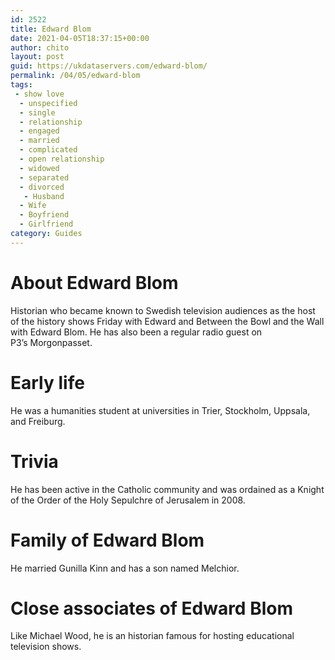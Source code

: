 ```yaml
---
id: 2522
title: Edward Blom
date: 2021-04-05T18:37:15+00:00
author: chito
layout: post
guid: https://ukdataservers.com/edward-blom/
permalink: /04/05/edward-blom
tags:
 - show love
  - unspecified
  - single
  - relationship
  - engaged
  - married
  - complicated
  - open relationship
  - widowed
  - separated
  - divorced
   - Husband
  - Wife
  - Boyfriend
  - Girlfriend
category: Guides
---
```




  
  
#  About Edward Blom
                  
                  
                  
Historian who became known to Swedish television audiences as the host of the history shows Friday with Edward and Between the Bowl and the Wall with Edward Blom. He has also been a regular radio guest on P3&#8217;s Morgonpasset.
                  
                
                
                
# Early life
                  
                  
                  
He was a humanities student at universities in Trier, Stockholm, Uppsala, and Freiburg.
                  
                
                
                
# Trivia
                  
                  
                  
He has been active in the Catholic community and was ordained as a Knight of the Order of the Holy Sepulchre of Jerusalem in 2008.
                  
                
                
                
# Family of Edward Blom
                  
                  
                  
He married Gunilla Kinn and has a son named Melchior. 
                  
                
                
                
# Close associates of Edward Blom
                  
                  
                  
Like Michael Wood, he is an historian famous for hosting educational television shows. 
                  
                
              
            
          
          
          
    
    
  

